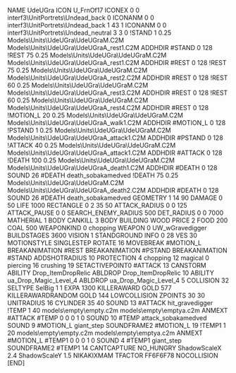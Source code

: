 NAME UdeUGra
ICON U_FrnOf17
ICONEX 0 0 interf3\UnitPortrets\Undead_back 0
ICONANM 0 0 interf3\UnitPortrets\Undead_back 1 43 1
ICONANM 0 0 interf3\UnitPortrets\Undead_neutral 3 3 0
!STAND          1 0.25 Models\Units\UdeUGra\UdeUGraM.C2M Models\Units\UdeUGra\UdeUGraA_rest1.C2M
ADDHDIR #STAND 0 128
!REST          75 0.25 Models\Units\UdeUGra\UdeUGraM.C2M Models\Units\UdeUGra\UdeUGraA_rest1.C2M
ADDHDIR #REST 0 128
!REST          75 0.25 Models\Units\UdeUGra\UdeUGraM.C2M Models\Units\UdeUGra\UdeUGraA_rest2.C2M
ADDHDIR #REST 0 128
!REST          60 0.25 Models\Units\UdeUGra\UdeUGraM.C2M Models\Units\UdeUGra\UdeUGraA_rest3.C2M
ADDHDIR #REST 0 128
!REST          60 0.25 Models\Units\UdeUGra\UdeUGraM.C2M Models\Units\UdeUGra\UdeUGraA_rest4.C2M
ADDHDIR #REST 0 128
!MOTION_L      20 0.25 Models\Units\UdeUGra\UdeUGraM.C2M Models\Units\UdeUGra\UdeUGraA_walk1.C2M
ADDHDIR #MOTION_L 0 128
!PSTAND        1  0.25 Models\Units\UdeUGra\UdeUGraM.C2M Models\Units\UdeUGra\UdeUGraA_attack1.C2M
ADDHDIR #PSTAND 0 128 
!ATTACK        40 0.25 Models\Units\UdeUGra\UdeUGraM.C2M Models\Units\UdeUGra\UdeUGraA_attack1.C2M
ADDHDIR #ATTACK 0 128
!DEATH         100 0.25 Models\Units\UdeUGra\UdeUGraM.C2M Models\Units\UdeUGra\UdeUGraA_death1.C2M
ADDHDIR #DEATH 0 128
SOUND 26 #DEATH death_sobakamedved
!DEATH         75 0.25 Models\Units\UdeUGra\UdeUGraM.C2M Models\Units\UdeUGra\UdeUGraA_death2.C2M
ADDHDIR #DEATH 0 128
SOUND 26 #DEATH death_sobakamedved
GEOMETRY 1 14 90
DAMAGE   0 50
LIFE     1000
RECTANGLE 0 2 35 50
ATTACK_RADIUS 0 0 125
ATTACK_PAUSE 0 0
SEARCH_ENEMY_RADIUS 500
DET_RADIUS 0 0 7000
MATHERIAL 1 BODY
CANKILL 3 BODY BUILDING WOOD 
PRICE 2 FOOD 200 COAL 500
WEAPONKIND 0 chopping
WEAPON 0 UW_wGravedigger
BUILDSTAGES 3600
VISION 1
STANDGROUND
INFO 0 28
VES 30
MOTIONSTYLE SINGLESTEP
ROTATE 16
MOVEBREAK #MOTION_L
BREAKANIMATION #REST
BREAKANIMATION #PSTAND
BREAKANIMATION #STAND
ADDSHOTRADIUS 10
PROTECTION 4 chopping 12 magical 0 piercing 16 crushing 19
SETACTIVEPOINT0 #ATTACK 13
CANSTORM
ABILITY Drop_ItemDropRelic
ABLDROP Drop_ItemDropRelic 10
ABILITY ua_Drop_Magic_Level_4
ABLDROP ua_Drop_Magic_Level_4 5
COLLISION 32
SELTYPE SelBig 1 1
EXPA 1300
KILLERAWARD             GOLD 577
KILLERAWARDRANDOM       GOLD 144
LOWCOLLISION
ZPOINTS 30 30
UNITRADIUS 16
CYLINDER 35 40
SOUND 13 #ATTACK hit_gravedigger
!TEMP  1 40 models\empty\empty.c2m models\empty\emptya.c2m
ANMEXT #ATTACK #TEMP 0 0 0 1 0
SOUND 10 #TEMP attack_sobakamedved
SOUND 9 #MOTION_L giant_step
SOUNDFRAME2 #MOTION_L 19
!TEMP1  1 20 models\empty\empty.c2m models\empty\emptya.c2m
ANMEXT #MOTION_L #TEMP1 0 0 0 1 0
SOUND 4 #TEMP1 giant_step
SOUNDFRAME2 #TEMP1 14
CANTCAPTURE
NO_HUNGRY
ShadowScaleX 2.4
ShadowScaleY 1.5
NIKAKIXMAM
TFACTOR FF6F6F78
NOCOLLISION
[END]
